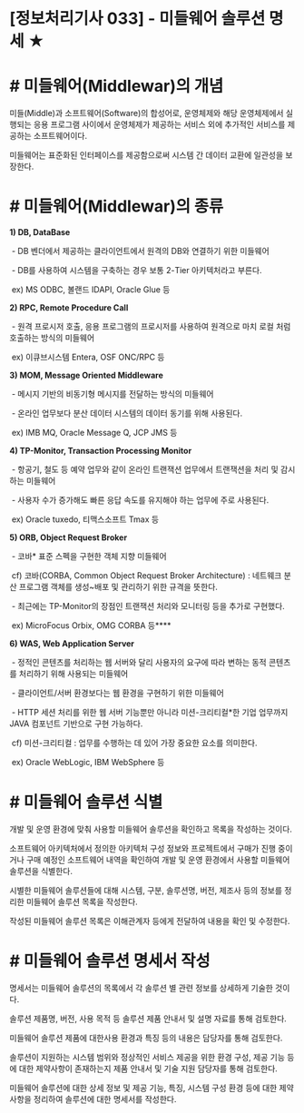 # [정보처리기사 033] - 미들웨어 솔루션 명세 ★ 



# **# 미들웨어(Middlewar)의 개념**

미들(Middle)과 소프트웨어(Software)의 합성어로, 운영체제와 해당 운영체제에서 실행되는 응용 프로그램 사이에서 운영체제가 제공하는 서비스 외에 추가적인 서비스를 제공하는 소프트웨어이다.

미들웨어는 표준화된 인터페이스를 제공함으로써 시스템 간 데이터 교환에 일관성을 보장한다.



# **# 미들웨어(Middlewar)의 종류**

**1) DB, DataBase**

​        \- DB 벤더에서 제공하는 클라이언트에서 원격의 DB와 연결하기 위한 미들웨어

​        \- DB를 사용하여 시스템을 구축하는 경우 보통 2-Tier 아키텍처라고 부른다.

​        ex) MS ODBC, 볼랜드 IDAPI, Oracle Glue 등

**2) RPC, Remote Procedure Call**

​        \- 원격 프로시저 호출, 응용 프로그램의 프로시저를 사용하여 원격으로 마치 로컬 처럼 호출하는 방식의 미들웨어

​        ex) 이큐브시스템 Entera, OSF ONC/RPC 등

**3) MOM, Message Oriented Middleware**

​        \- 메시지 기반의 비동기형 메시지를 전달하는 방식의 미들웨어

​        \- 온라인 업무보다 분산 데이터 시스템의 데이터 동기를 위해 사용된다.

​        ex) IMB MQ, Oracle Message Q, JCP JMS 등

**4) TP-Monitor, Transaction Processing Monitor**

​        \- 항공기, 철도 등 예약 업무와 같이 온라인 트랜잭션 업무에서 트랜잭션을 처리 및 감시하는 미들웨어

​        \- 사용자 수가 증가해도 빠른 응답 속도를 유지해야 하는 업무에 주로 사용된다.

​        ex) Oracle tuxedo, 티맥스소프트 Tmax 등

**5) ORB, Object Request Broker**

​        \- 코바* 표준 스펙을 구현한 객체 지향 미들웨어

​        cf) 코바(CORBA, Common Object Request Broker Architecture) : 네트웨크 분산 프로그램 객체를 생성~배포 및 관리하기 위한 규격을 뜻한다.

​        \- 최근에는 TP-Monitor의 장점인 트랜잭션 처리와 모니터링 등을 추가로 구현했다.

​        ex) MicroFocus Orbix, OMG CORBA 등****

**6) WAS, Web Application Server**

​        \- 정적인 콘텐츠를 처리하는 웹 서버와 달리 사용자의 요구에 따라 변하는 동적 콘텐츠를 처리하기 위해 사용되는 미들웨어

​        \- 클라이언트/서버 환경보다는 웹 환경을 구현하기 위한 미들웨어

​        \- HTTP 세션 처리를 위한 웹 서버 기능뿐만 아니라 미션-크리티컬*한 기업 업무까지 JAVA 컴포넌트 기반으로 구현 가능하다.

​        cf) 미션-크리티컬 : 업무를 수행하는 데 있어 가장 중요한 요소를 의미한다.

​        ex) Oracle WebLogic, IBM WebSphere 등



# **# 미들웨어 솔루션 식별**

개발 및 운영 환경에 맞춰 사용할 미들웨어 솔루션을 확인하고 목록을 작성하는 것이다.



소프트웨어 아키텍처에서 정의한 아키텍처 구성 정보와 프로젝트에서 구매가 진행 중이거나 구매 예정인 소프트웨어 내역을 확인하여 개발 및 운영 환경에서 사용할 미들웨어 솔루션을 식별한다.

시별한 미들웨어 솔루션들에 대해 시스템, 구분, 솔루션명, 버전, 제조사 등의 정보를 정리한 미들웨어 솔루션 목록을 작성한다.

작성된 미들웨어 솔루션 목록은 이해관계자 등에게 전달하여 내용을 확인 및 수정한다.



# **# 미들웨어 솔루션 명세서 작성**

명세서는 미들웨어 솔루션의 목록에서 각 솔루션 별 관련 정보를 상세하게 기술한 것이다.



솔루션 제품명, 버전, 사용 목적 등 솔루션 제품 안내서 및 설명 자료를 통해 검토한다.

미들웨어 솔루션 제품에 대한사용 환경과 특징 등의 내용은 담당자를 통해 검토한다.

솔루션이 지원하는 시스템 범위와 정상적인 서비스 제공을 위한 환경 구성, 제공 기능 등에 대한 제약사항이 존재하는지 제품 안내서 및 기술 지원 담당자를 통해 검토한다.



미들웨어 솔루션에 대한 상세 정보 및 제공 기능, 특징, 시스템 구성 환경 등에 대한 제약사항을 정리하여 솔루션에 대한 명세서를 작성한다.